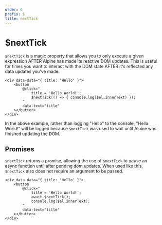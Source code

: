 ```yaml
---
order: 6
prefix: $
title: nextTick
---
```


# $nextTick

`$nextTick` is a magic property that allows you to only execute a given expression AFTER Alpine has made its reactive DOM updates. This is useful for times you want to interact with the DOM state AFTER it's reflected any data updates you've made.

```alpine
<div data-data="{ title: 'Hello' }">
    <button
        @click="
            title = 'Hello World!';
            $nextTick(() => { console.log($el.innerText) });
        "
        data-text="title"
    ></button>
</div>
```

In the above example, rather than logging "Hello" to the console, "Hello World!" will be logged because `$nextTick` was used to wait until Alpine was finished updating the DOM.

<a name="promises"></a>

## Promises

`$nextTick` returns a promise, allowing the use of `$nextTick` to pause an async function until after pending dom updates. When used like this, `$nextTick` also does not require an argument to be passed.

```alpine
<div data-data="{ title: 'Hello' }">
    <button
        @click="
            title = 'Hello World!';
            await $nextTick();
            console.log($el.innerText);
        "
        data-text="title"
    ></button>
</div>
```
